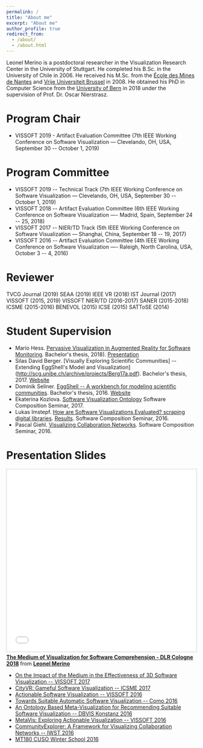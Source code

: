 ```yaml
---
permalink: /
title: "About me"
excerpt: "About me"
author_profile: true
redirect_from: 
  - /about/
  - /about.html
---
```


Leonel Merino is a postdoctoral researcher in the Visualization Research Center in the University of Stuttgart. He completed his B.Sc. in the University of Chile in 2006. He received his M.Sc. from the [École des Mines de Nantes](https://web.imt-atlantique.fr/x-info/emoose/) and [Vrije Universiteit Brussel](http://soft.vub.ac.be/soft/) in 2008. He obtained his PhD in Computer Science from the [University of Bern](http://scg.unibe.ch/) in 2018 under the supervision of Prof. Dr. Oscar Nierstrasz.

Program Chair
======
  - VISSOFT 2019 - Artifact Evaluation Committee (7th IEEE Working Conference on Software Visualization — Clevelando, OH, USA, September 30 -- October 1, 2019)

Program Committee
======
  - VISSOFT 2019 -- Technical Track (7th IEEE Working Conference on Software Visualization — Clevelando, OH, USA, September 30 -- October 1, 2019)
  - VISSOFT 2018 -- Artifact Evaluation Committee (6th IEEE Working Conference on Software Visualization —- Madrid, Spain, September 24 -- 25, 2018)
  - VISSOFT 2017 -- NIER/TD Track (5th IEEE Working Conference on Software Visualization — Shanghai, China, September 18 -- 19, 2017)
  - VISSOFT 2016 -- Artifact Evaluation Committee (4th IEEE Working Conference on Software Visualization —- Raleigh, North Carolina, USA, October 3 -- 4, 2016)

Reviewer
======
TVCG Journal (2019)
SEAA (2019)
IEEE VR (2018)
IST Journal (2017)
VISSOFT (2015, 2019)
VISSOFT NIER/TD (2016-2017)
SANER (2015-2018)
ICSME (2015-2016)
BENEVOL (2015)
ICSE (2015)
SATToSE (2014)

Student Supervision
======
  - Mario Hess. [Pervasive Visualization in Augmented Reality for Software Monitoring](http://scg.unibe.ch/wiki/projects/mastersbachelorsprojects/pervasive-visualization-in-ar-for-software-monitoring). Bachelor's thesis, 2018). [Presentation](http://scg.unibe.ch/wiki/alumni/MarioHess)
  - Silas David Berger. [Visually Exploring Scientific Communities] -- Extending EggShell's Model and Visualization](http://scg.unibe.ch/archive/projects/Berg17a.pdf). Bachelor's thesis, 2017. [Website](http://vmsc-thesis.blogspot.ch)
  - Dominik Seliner. [EggShell -- A workbench for modeling scientific communities](http://scg.unibe.ch/archive/projects/Seli16a.pdf). Bachelor's thesis, 2016. [Website](https://bachelorprojectblog.wordpress.com)
  - Ekaterina Kozlova. [Software Visualization Ontology](http://scg.unibe.ch/download/softwarecomposition/2017-12-19-SoftwareVisualizationOntology.pdf) Software Composition Seminar, 2017.
  - Lukas Imstepf. [How are Software Visualizations Evaluated? scraping digital libraries](http://scg.unibe.ch/download/softwarecomposition/2017-04-25-Imstepf-ScrapingDigitalLibraries.pdf). [Results](http://scg.unibe.ch/download/softwarecomposition/2017-06-27-LukasImstepf-VisualizationEvaluation.pdf). Software Composition Seminar, 2016.
  - Pascal Giehl. [Visualizing Collaboration Networks](http://scg.unibe.ch/download/softwarecomposition/2016-05-31-Giehl-AssessingNode-LinkVisualizationsForCollaborationNetworks.pdf). Software Composition Seminar, 2016.

Presentation Slides
======
<iframe src="//www.slideshare.net/slideshow/embed_code/key/Fks4i223Ewzv6J" width="595" height="485" frameborder="0" marginwidth="0" marginheight="0" scrolling="no" style="border:1px solid #CCC; border-width:1px; margin-bottom:5px; max-width: 100%;" allowfullscreen> </iframe> <div style="margin-bottom:5px"> <strong> <a href="//www.slideshare.net/LeonelMerino/the-medium-of-visualization-for-software-comprehension" title="Tech talk at DLR - Cologne 2018" target="_blank">The Medium of Visualization for Software Comprehension - DLR Cologne 2018</a> </strong> from <strong><a href="https://www.slideshare.net/LeonelMerino" target="_blank">Leonel Merino</a></strong> </div>

  - [On the Impact of the Medium in the Effectiveness of 3D Software Visualization -- VISSOFT 2017](https://www.slideshare.net/LeonelMerino/mediavis-vissoft-2017-82154302)
  - [CityVR: Gameful Software Visualization -- ICSME 2017](https://www.slideshare.net/LeonelMerino/cityvr-icsme-2017-82154388)
  - [Actionable Software Visualization -- VISSOFT 2016](https://www.slideshare.net/LeonelMerino/actionable-software-visualization-vissoft-2016)
  - [Towards Suitable Automatic Software Visualization -- Como 2016](https://www.slideshare.net/secret/K4czFniny3XmeT)
  - [An Ontology Based Meta-Visualization for Recommending Suitable Software Visualization -- DBVIS Konstanz 2016](https://www.slideshare.net/secret/rDhXYpu6drrmRn)
  - [MetaVis: Exploring Actionable Visualization -- VISSOFT 2016](https://www.slideshare.net/secret/tD2pmQBkvTph2N)
  - [CommunityExplorer: A Framework for Visualizing Collaboration Networks -- IWST 2016](https://www.slideshare.net/secret/pPaNsdRUDyoAo7)
  - [MT180 CUSO Winter School 2016](https://www.slideshare.net/LeonelMerino/mt180-cuso-winter-school-2016)

